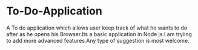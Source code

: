 # To-Do-Application

A To do application which allows user keep track of what he wants to do after as he opens his Browser.Its a basic application in Node js.I am tryiing to add more advanced features.Any type of suggestion is most welcome.
